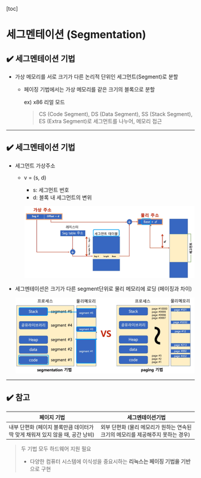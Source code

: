 [toc]

# 세그멘테이션 (Segmentation)

## :heavy_check_mark: 세그멘테이션 기법

- 가상 메모리를 서로 크기가 다른 논리적 단위인 세그먼트(Segment)로 분할

  - 페이징 기법에서는 가상 메모리를 같은 크기의 블록으로 분할

    ex) x86 리얼 모드

    > CS (Code Segment), DS (Data Segment), SS (Stack Segment), ES (Extra Segment)로 세그먼트를 나누어, 메모리 접근





<hr>

## :heavy_check_mark:  세그멘테이션 기법


- 세그먼트 가상주소

  - v = (s, d)

    - s: 세그먼트 번호
    - d: 블록 내 세그먼트의 변위

    ![image-20210225202540826](assets/image-20210225202540826.png)

- 세그멘테이션은 크기가 다른 segment단위로 물리 메모리에 로딩 (페이징과 차이)

  ![image-20210225202632277](assets/image-20210225202632277.png)





<hr>

## :heavy_check_mark: 참고


| 페이지 기법                                                  | 세그멘테이션기법                                             |
| ------------------------------------------------------------ | ------------------------------------------------------------ |
| 내부 단편화 (페이지 블록만큼 데이터가 딱 맞게 채워져 있지 않을 때, 공간 낭비) | 외부 단편화 (물리 메모리가 원하는 연속된 크기의 메모리를 제공해주지 못하는 경우) |

> 두 기법 모두 하드웨어 지원 필요
>
> - 다양한 컴퓨터 시스템에 이식성을 중요시하는 **리눅스는 페이징 기법을 기반**으로 구현















